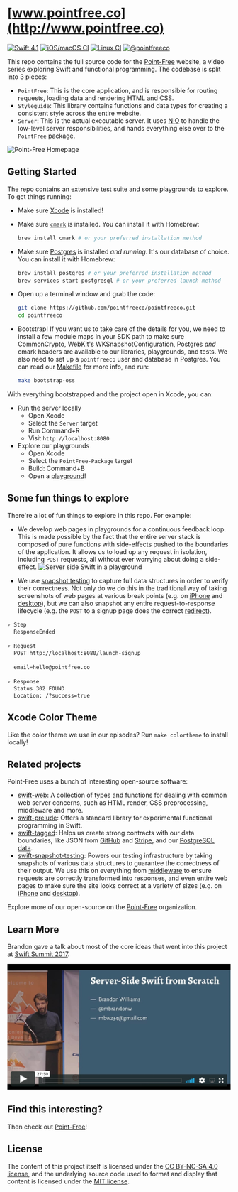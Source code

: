 # [www.pointfree.co](http://www.pointfree.co)

[![Swift 4.1](https://img.shields.io/badge/swift-4.1-ED523F.svg?style=flat)](https://swift.org/download/)
[![iOS/macOS CI](https://img.shields.io/circleci/project/github/pointfreeco/pointfreeco.svg?label=macos)](https://circleci.com/gh/pointfreeco/pointfreeco)
[![Linux CI](https://img.shields.io/travis/pointfreeco/pointfreeco.svg?label=linux)](https://travis-ci.org/pointfreeco/pointfreeco)
[![@pointfreeco](https://img.shields.io/badge/contact-@pointfreeco-5AA9E7.svg?style=flat)](https://twitter.com/pointfreeco)

This repo contains the full source code for the [Point-Free](http://www.pointfree.co) website, a video series exploring Swift and functional programming. The codebase is split into 3 pieces:

* `PointFree`: This is the core application, and is responsible for routing requests, loading data and rendering HTML and CSS.
* `Styleguide`: This library contains functions and data types for creating a consistent style across the entire website.
* `Server`: This is the actual executable server. It uses [NIO](https://github.com/apple/swift-nio) to handle the low-level server responsibilities, and hands everything else over to the `PointFree` package.

![Point-Free Homepage](.github/pointfreeco-announcement-homepage.png)

## Getting Started

The repo contains an extensive test suite and some playgrounds to explore. To get things running:

* Make sure [Xcode](https://developer.apple.com/xcode/) is installed!

* Make sure [`cmark`](https://github.com/commonmark/cmark) is installed. You can install it with Homebrew:
  ``` sh
  brew install cmark # or your preferred installation method
  ```

* Make sure [Postgres](https://www.postgresql.org) is installed _and running_. It's our database of choice. You can install it with Homebrew:
  ``` sh
  brew install postgres # or your preferred installation method
  brew services start postgresql # or your preferred launch method
  ```

* Open up a terminal window and grab the code:
  ``` sh
  git clone https://github.com/pointfreeco/pointfreeco.git
  cd pointfreeco
  ```

* Bootstrap! If you want us to take care of the details for you, we need to install a few module maps in your SDK path to make sure CommonCrypto, WebKit's WKSnapshotConfiguration, Postgres _and_ cmark headers are available to our libraries, playgrounds, and tests. We also need to set up a `pointfreeco` user and database in Postgres. You can read our [Makefile](Makefile) for more info, and run:
  ``` sh
  make bootstrap-oss
  ```

With everything bootstrapped and the project open in Xcode, you can:

* Run the server locally
  * Open Xcode
  * Select the `Server` target
  * Run Command+R
  * Visit `http://localhost:8080`
* Explore our playgrounds
  * Open Xcode
  * Select the `PointFree-Package` target
  * Build: Command+B
  * Open a [playground](https://github.com/pointfreeco/pointfreeco/tree/master/pointfreeco.playground)!

## Some fun things to explore

There're a lot of fun things to explore in this repo. For example:

  * We develop web pages in playgrounds for a continuous feedback loop. This is made possible by the fact that the entire server stack is composed of pure functions with side-effects pushed to the boundaries of the application. It allows us to load up any request in isolation, including `POST` requests, all without ever worrying about doing a side-effect.
![Server side Swift in a playground](.github/pointfreeco-playgrounds.png)

  * We use [snapshot testing](https://github.com/pointfreeco/swift-snapshot-testing) to capture full data structures in order to verify their correctness. Not only do we do this in the traditional way of taking screenshots of web pages at various break points (e.g. on [iPhone](https://github.com/pointfreeco/pointfreeco/blob/fe09eae49835b603ee8083bdfdcee45b3fed81b0/Tests/PointFreeTests/__Snapshots__/LaunchSignupTests/testHome.3._375.0x667.0.png) and [desktop](https://github.com/pointfreeco/pointfreeco/blob/fe09eae49835b603ee8083bdfdcee45b3fed81b0/Tests/PointFreeTests/__Snapshots__/LaunchSignupTests/testHome.5._800.0x600.0.png)), but we can also snapshot any entire request-to-response lifecycle (e.g. the `POST` to a signup page does the correct [redirect](https://github.com/pointfreeco/pointfreeco/blob/fe09eae49835b603ee8083bdfdcee45b3fed81b0/Tests/PointFreeTests/__Snapshots__/LaunchSignupTests/testSignup.1.Conn.txt)).

```
▿ Step
  ResponseEnded

▿ Request
  POST http://localhost:8080/launch-signup

  email=hello@pointfree.co

▿ Response
  Status 302 FOUND
  Location: /?success=true
```

## Xcode Color Theme

Like the color theme we use in our episodes? Run `make colortheme` to install locally!

## Related projects

Point-Free uses a bunch of interesting open-source software:

  * [swift-web](https://www.github.com/pointfreeco/swift-web): A collection of types and functions for dealing with common web server concerns, such as HTML render, CSS preprocessing, middleware and more.
  * [swift-prelude](https://www.github.com/pointfreeco/swift-prelude): Offers a standard library for experimental functional programming in Swift.
  * [swift-tagged](https://www.github.com/pointfreeco/swift-tagged): Helps us create strong contracts with our data boundaries, like JSON from [GitHub](https://github.com/pointfreeco/pointfreeco/blob/d2dd9ff0f8caf0c8660eace050b7436c02e19aba/Sources/PointFree/GitHub.swift#L56) and [Stripe](https://github.com/pointfreeco/pointfreeco/blob/d2dd9ff0f8caf0c8660eace050b7436c02e19aba/Sources/PointFree/Stripe.swift#L92), and our [PostgreSQL data](https://github.com/pointfreeco/pointfreeco/blob/d2dd9ff0f8caf0c8660eace050b7436c02e19aba/Sources/PointFree/Database.swift#L95).
  * [swift-snapshot-testing](https://www.github.com/pointfreeco/swift-snapshot-testing): Powers our testing infrastructure by taking snapshots of various data structures to guarantee the correctness of their output. We use this on everything from [middleware](https://github.com/pointfreeco/pointfreeco/blob/27f6eae212c1fea48da24b1f16a26043baaea4aa/Tests/PointFreeTests/__Snapshots__/LaunchSignupTests/testSignup.1.Conn.txt) to ensure requests are correctly transformed into responses, and even entire web pages to make sure the site looks correct at a variety of sizes (e.g. on [iPhone](https://github.com/pointfreeco/pointfreeco/blob/fe09eae49835b603ee8083bdfdcee45b3fed81b0/Tests/PointFreeTests/__Snapshots__/LaunchSignupTests/testHome.3._375.0x667.0.png) and [desktop](https://github.com/pointfreeco/pointfreeco/blob/fe09eae49835b603ee8083bdfdcee45b3fed81b0/Tests/PointFreeTests/__Snapshots__/LaunchSignupTests/testHome.5._800.0x600.0.png)).

Explore more of our open-source on the [Point-Free](https://github.com/pointfreeco) organization.

## Learn More

Brandon gave a talk about most of the core ideas that went into this project at [Swift Summit 2017](http://www.swiftsummit.com).

<a href="https://www.skilled.io/u/swiftsummit/server-side-swift-from-scratch">
  <img src=".github/serve-side-swift-from-scratch.jpg" width="560" style="max-width: 100%;" alt="The two sides of writing testable code" />
</a>


## Find this interesting?

Then check out [Point-Free](https://www.pointfree.co)!

## License

The content of this project itself is licensed under the [CC BY-NC-SA 4.0 license](https://creativecommons.org/licenses/by-nc-sa/4.0/), and the underlying source code used to format and display that content is licensed under the [MIT license](LICENSE).
